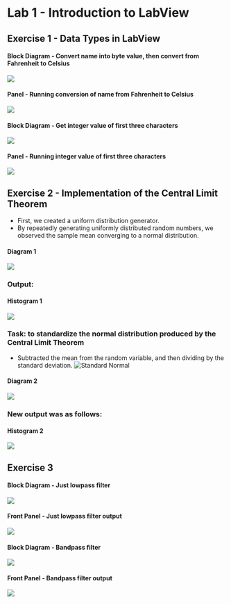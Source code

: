 # Lab 1 - Introduction to LabView

## Exercise 1 - Data Types in LabView
#### Block Diagram - Convert name into byte value, then convert from Fahrenheit to Celsius
![](./screenshots/DataTypes_blockdiagram.PNG)
#### Panel - Running conversion of name from Fahrenheit to Celsius
![](./screenshots/DataTypes_panel1.PNG)
#### Block Diagram - Get integer value of first three characters
![](./screenshots/DataTypes_blockdiagram2.PNG)
#### Panel - Running integer value of first three characters
![](./screenshots/DataTypes_panel2.PNG)

## Exercise 2 - Implementation of the Central Limit Theorem
- First, we created a uniform distribution generator.
- By repeatedly generating uniformly distributed random numbers, we observed the sample mean converging to a normal distribution.

#### Diagram 1
![](./screenshots/Lab1_Exe2_1.PNG)
### Output:
#### Histogram 1
![](./screenshots/Lab1_Exe2_2.PNG)

### Task: to standardize the normal distribution produced by the Central Limit Theorem
- Subtracted the mean from the random variable, and then dividing by the standard deviation.
![Standard Normal](./screenshots/standardnormal.PNG)

#### Diagram 2
![](./screenshots/Lab1_Exe2_3.PNG)

### New output was as follows:
#### Histogram 2
![](./screenshots/Lab1_Exe2_4.PNG)

## Exercise 3
#### Block Diagram - Just lowpass filter
![](./screenshots/Lab1_Exe3_2.PNG)
#### Front Panel - Just lowpass filter output
![](./screenshots/Lab1_Exe3_1.PNG)
#### Block Diagram - Bandpass filter
![](./screenshots/Lab1_Exe3_4.PNG)
#### Front Panel - Bandpass filter output
![](./screenshots/Lab1_Exe3_3.PNG)

